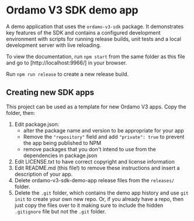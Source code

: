 # Ordamo V3 SDK demo app

A demo application that uses the `ordamo-v3-sdk` package. It demonstrates key features of the
SDK and contains a configured development environment with scripts for running release builds,
unit tests and a local development server with live reloading.

To view the documentation, run `npm start` from the same folder as this file and go to
[http://localhost:9966/] in your browser.

Run `npm run release` to create a new release build.

## Creating new SDK apps

This project can be used as a template for new Ordamo V3 apps. Copy the folder, then:

1. Edit package.json:
    * alter the package name and version to be appropriate for your app
    * Remove the `"repository"` field and add `"private": true` to prevent the app being
      published to NPM
    * remove packages that you don't intend to use from the dependencies in package.json
2. Edit LICENSE.txt to have correct copyright and license information
3. Edit README.md (this file!) to remove these instructions and insert a description of your app.
4. Delete ordamo-v3-sdk-demo-app release files from the `releases/` folder.
4. Delete the `.git` folder, which contains the demo app history and use `git init` to create your
   own new repo. Or, if you already have a repo, then just copy the files over to it making sure
   to include the hidden `.gitignore` file but not the `.git` folder.
